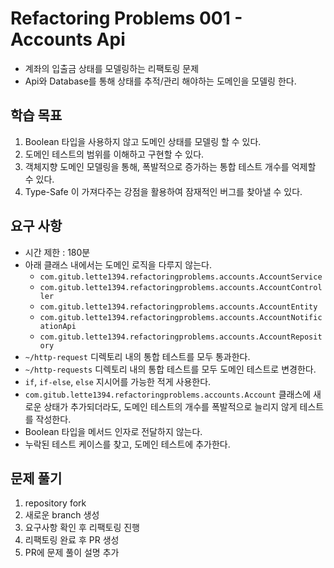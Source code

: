 # Refactoring Problems 001 - Accounts Api
- 계좌의 입출금 상태를 모델링하는 리팩토링 문제
- Api와 Database를 통해 상태를 추적/관리 해야하는 도메인을 모델링 한다.

## 학습 목표
1. Boolean 타입을 사용하지 않고 도메인 상태를 모델링 할 수 있다.
2. 도메인 테스트의 범위를 이해하고 구현할 수 있다.
3. 객체지향 도메인 모델링을 통해, 폭발적으로 증가하는 통합 테스트 개수를 억제할 수 있다.
4. Type-Safe 이 가져다주는 강점을 활용하여 잠재적인 버그를 찾아낼 수 있다.

## 요구 사항
- 시간 제한 : 180분
- 아래 클래스 내에서는 도메인 로직을 다루지 않는다.
    - `com.gitub.lette1394.refactoringproblems.accounts.AccountService`
    - `com.gitub.lette1394.refactoringproblems.accounts.AccountController`
    - `com.gitub.lette1394.refactoringproblems.accounts.AccountEntity`
    - `com.gitub.lette1394.refactoringproblems.accounts.AccountNotificationApi`
    - `com.gitub.lette1394.refactoringproblems.accounts.AccountRepository`
- `~/http-request` 디렉토리 내의 통합 테스트를 모두 통과한다.
- `~/http-requests` 디렉토리 내의 통합 테스트를 모두 도메인 테스트로 변경한다.
- `if`, `if-else`, `else` 지시어를 가능한 적게 사용한다.
- `com.gitub.lette1394.refactoringproblems.accounts.Account` 클래스에 새로운 상태가 추가되더라도, 도메인 테스트의 개수를 폭발적으로 늘리지 않게 테스트를 작성한다.
- Boolean 타입을 메서드 인자로 전달하지 않는다.
- 누락된 테스트 케이스를 찾고, 도메인 테스트에 추가한다.

## 문제 풀기
1. repository fork
2. 새로운 branch 생성
3. 요구사항 확인 후 리팩토링 진행
4. 리팩토링 완료 후 PR 생성
5. PR에 문제 풀이 설명 추가
